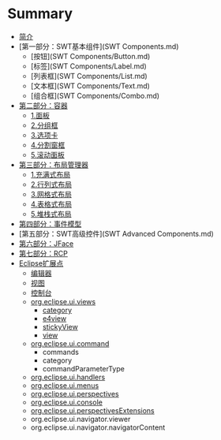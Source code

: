 # Summary

* [简介](README.md)
* [第一部分：SWT基本组件](SWT Components.md)
  * [按钮](SWT Components/Button.md)
  * [标签](SWT Components/Label.md)
  * [列表框](SWT Components/List.md)
  * [文本框](SWT Components/Text.md)
  * [组合框](SWT Components/Combo.md)
* [第二部分：容器](Container.md)
  * [1.面板](Container/Composite.md)
  * [2.分组框](Container/Group.md)
  * [3.选项卡](Container/Folder.md)
  * [4.分割窗框](Container/SashForm.md)
  * [5.滚动面板](Container/ScrolledComposite.md)
* [第三部分：布局管理器](Layout.md)
  * [1.充满式布局](Layout/FillLyout.md)
  * [2.行列式布局](Layout/RowLayout.md)
  * [3.网格式布局](Layout/GridLayout.md)
  * [4.表格式布局](Layout/FormLayout.md)
  * [5.堆栈式布局](Layout/StackLayout.md)
* [第四部分：事件模型](Events.md)
* [第五部分：SWT高级控件](SWT Advanced Components.md)
* [第六部分：JFace](JFace.md)
* [第七部分：RCP](RCP.md)
* [Eclipse扩展点](EclipseExtension.md)
  * [编辑器](EclipseExtension/editors.md)
  * [视图](EclipseExtension/view.md)
  * [控制台](EclipseExtension/console.md)
  * [org.eclipse.ui.views](EclipseExtension/org.eclipse.ui.views.md)
    * [category](EclipseExtension/org.eclipse.ui.views/category.md)
    * [e4view](EclipseExtension/org.eclipse.ui.views/e4view.md)
    * [stickyView](EclipseExtension/org.eclipse.ui.views/stickyview.md)
    * [view](EclipseExtension/org.eclipse.ui.views/view.md)
  * [org.eclipse.ui.command](EclipseExtension/orgeclipseuicommand.md)
    * commands
    * category
    * commandParameterType
  * [org.eclipse.ui.handlers](EclipseExtension/org.eclipse.ui.handlers.md)
  * [org.eclipse.ui.menus](EclipseExtension/orgeclipseuimenus.md)
  * [org.eclipse.ui.perspectives](EclipseExtension/orgeclipseuiperspective.md)
  * [org.eclipse.ui.console](EclipseExtension/orgeclipseuiconsole.md)
  * [org.eclipse.ui.perspectivesExtensions](EclipseExtension/orgeclipseuiperspectivesextensions.md)
  * org.eclipse.ui.navigator.viewer
  * org.eclipse.ui.navigator.navigatorContent


